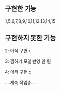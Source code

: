 ## 구현한 기능

1,5,6,7,8,9,10,11,12,13,14,15

## 구현하지 못한 기능

2: 아직 구현 x

3: 찜하기 모델 반영 안 됨

4: 아직 구현 x

....계속 작업중....

